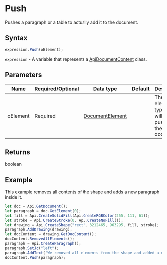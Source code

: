 # Push

Pushes a paragraph or a table to actually add it to the document.

## Syntax

```javascript
expression.Push(oElement);
```

`expression` - A variable that represents a [ApiDocumentContent](../ApiDocumentContent.md) class.

## Parameters

| **Name** | **Required/Optional** | **Data type** | **Default** | **Description** |
| ------------- | ------------- | ------------- | ------------- | ------------- |
| oElement | Required | [DocumentElement](../../Enumeration/DocumentElement.md) |  | The element type which will be pushed to the document. |

## Returns

boolean

## Example

This example removes all contents of the shape and adds a new paragraph inside it.

```javascript editor-
let doc = Api.GetDocument();
let paragraph = doc.GetElement(0);
let fill = Api.CreateSolidFill(Api.CreateRGBColor(255, 111, 61));
let stroke = Api.CreateStroke(0, Api.CreateNoFill());
let drawing = Api.CreateShape("rect", 3212465, 963295, fill, stroke);
paragraph.AddDrawing(drawing);
let docContent = drawing.GetDocContent();
docContent.RemoveAllElements();
paragraph = Api.CreateParagraph();
paragraph.SetJc("left");
paragraph.AddText("We removed all elements from the shape and added a new paragraph inside it.");
docContent.Push(paragraph);
```
